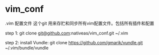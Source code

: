 vim_conf
========
.vim 配置文件
这个git 用来存贮和同步所有vim配置文件。包括所有插件和配置

step 1:
git clone git@github.com:nativeas/vim_conf.git ~/.vim

step 2:
install Vundle:
git clone https://github.com/gmarik/vundle.git ~/.vim/bundle/vundle
